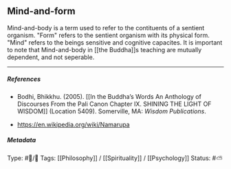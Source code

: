 ## Mind-and-form  # 

Mind-and-body is a term used to refer to the contituents of a sentient organism. "Form" refers to the sentient organism with its physical form. "Mind" refers to the beings sensitive and cognitive capacites. It is important to note that Mind-and-body in [[the Buddha]]s teaching are mutually dependent, and not seperable. 

___

##### References

- Bodhi, Bhikkhu. (2005). [[In the Buddha’s Words An Anthology of Discourses From the Pali Canon Chapter IX. SHINING THE LIGHT OF WISDOM]] (Location 5409). Somerville, MA: _Wisdom Publications_.

- https://en.wikipedia.org/wiki/Namarupa

##### Metadata
Type: #🔵/🔵 
Tags: [[Philosophy]] / [[Spirituality]] / [[Psychology]] 
Status: #⛅️ 